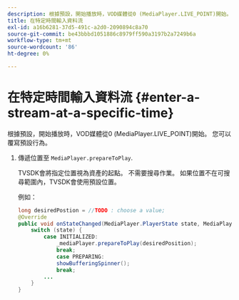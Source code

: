 ```yaml
---
description: 根據預設，開始播放時，VOD媒體從0 (MediaPlayer.LIVE_POINT)開始。 您可以覆寫預設行為。
title: 在特定時間輸入資料流
exl-id: a16b6281-37d5-491c-a2d0-2090894c8a70
source-git-commit: be43bbbd1051886c8979ff590a3197b2a7249b6a
workflow-type: tm+mt
source-wordcount: '86'
ht-degree: 0%

---
```


# 在特定時間輸入資料流 {#enter-a-stream-at-a-specific-time}

根據預設，開始播放時，VOD媒體從0 (MediaPlayer.LIVE_POINT)開始。 您可以覆寫預設行為。

1. 傳遞位置至 `MediaPlayer.prepareToPlay`.

   TVSDK會將指定位置視為資產的起點。 不需要搜尋作業。 如果位置不在可搜尋範圍內，TVSDK會使用預設位置。

   例如：

   ```java
   long desiredPostion = //TODO : choose a value; 
   @Override 
   public void onStateChanged(MediaPlayer.PlayerState state, MediaPlayerNotification notification) { 
       switch (state) { 
           case INITIALIZED: 
               _mediaPlayer.prepareToPlay(desiredPosition); 
               break; 
               case PREPARING: 
               showBufferingSpinner(); 
               break; 
           ... 
       } 
   } 
   ```
